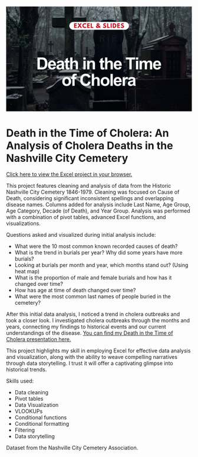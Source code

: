 ![ ](cover_cemetery.png)

# Death in the Time of Cholera: An Analysis of Cholera Deaths in the Nashville City Cemetery

[Click here to view the Excel project in your browser.](https://nashss-my.sharepoint.com/:x:/g/personal/jbohannon_da11_nashss_onmicrosoft_com/ESt7-JuWoM1GvzasxehGXDABtIsF98Q837DJ7VsEWN-JXQ?e=V4i2fB)

This project features cleaning and analysis of data from the Historic Nashville City Cemetery 1846-1979. Cleaning was focused on Cause of Death, considering significant inconsistent spellings and overlapping disease names. Columns added for analysis include Last Name, Age Group, Age Category, Decade (of Death), and Year Group. Analysis was performed with a combination of pivot tables, advanced Excel functions, and visualizations.

Questions asked and visualized during initial analysis include:
* What were the 10 most common known recorded causes of death?
* What is the trend in burials per year? Why did some years have more burials?
* Looking at burials per month and year, which months stand out? (Using heat map)
* What is the proportion of male and female burials and how has it changed over time?
* How has age at time of death changed over time?
* What were the most common last names of people buried in the cemetery?

After this initial data analysis, I noticed a trend in cholera outbreaks and took a closer look. I investigated cholera outbreaks through the months and years, connecting my findings to historical events and our current understandings of the disease. [You can find my Death in the Time of Cholera presentation here.](https://docs.google.com/presentation/d/1Rt2hOZhtm7287sTHpAQwDkakABWXMQqWwjCuJ9u07dA/edit?usp=sharing)

This project highlights my skill in employing Excel for effective data analysis and visualization, along with the ability to weave compelling narratives through data storytelling. I trust it will offer a captivating glimpse into historical trends.

Skills used:
* Data cleaning
* Pivot tables
* Data Visualization
* VLOOKUPs
* Conditional functions
* Conditional formatting
* Filtering
* Data storytelling

Dataset from the Nashville City Cemetery Association.
